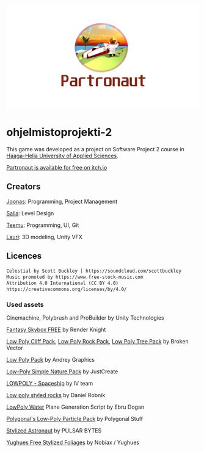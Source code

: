 ![Partronaut cover image](/DocAssets/coverart.png)
# ohjelmistoprojekti-2
This game was developed as a project on Software Project 2 course in [Haaga-Helia University of Applied Sciences](https://www.haaga-helia.fi/en).

[Partronaut is available for free on itch.io](https://temelius.itch.io/partronaut)
## Creators
[Joonas](https://github.com/joonasrom): Programming, Project Management

[Salla](https://github.com/sallasalmi): Level Design

[Teemu](https://github.com/Temelius): Programming, UI, Git

[Lauri](https://github.com/l1l1l1l1l): 3D modeling, Unity VFX
## Licences
```
Celestial by Scott Buckley | https://soundcloud.com/scottbuckley
Music promoted by https://www.free-stock-music.com
Attribution 4.0 International (CC BY 4.0)
https://creativecommons.org/licenses/by/4.0/
```
### Used assets
Cinemachine, Polybrush and ProBuilder by Unity Technologies

[Fantasy Skybox FREE](https://assetstore.unity.com/packages/2d/textures-materials/sky/fantasy-skybox-free-18353) 
by Render Knight

[Low Poly Cliff Pack](https://assetstore.unity.com/packages/3d/environments/landscapes/low-poly-cliff-pack-67289),
[Low Poly Rock Pack](https://assetstore.unity.com/packages/3d/environments/low-poly-rock-pack-57874),
[Low Poly Tree Pack](https://assetstore.unity.com/packages/3d/vegetation/trees/low-poly-tree-pack-57866)
by Broken Vector

[Low Poly Pack](https://assetstore.unity.com/packages/3d/environments/low-poly-pack-94605)
by Andrey Graphics

[Low-Poly Simple Nature Pack](https://assetstore.unity.com/packages/3d/environments/landscapes/low-poly-simple-nature-pack-162153) 
by JustCreate

[LOWPOLY - Spaceship](https://assetstore.unity.com/packages/3d/environments/sci-fi/lowpoly-spaceship-183012)
by IV team

[Low poly styled rocks](https://assetstore.unity.com/packages/3d/props/exterior/low-poly-styled-rocks-43486)
by Daniel Robnik

[LowPoly Water](https://assetstore.unity.com/packages/tools/particles-effects/lowpoly-water-107563) Plane Generation Script 
by Ebru Dogan

[Polygonal's Low-Poly Particle Pack](https://assetstore.unity.com/packages/p/polygonal-s-low-poly-particle-pack-118355) 
by Polygonal Stuff

[Stylized Astronaut](https://assetstore.unity.com/packages/3d/characters/humanoids/sci-fi/stylized-astronaut-114298)
by PULSAR BYTES

[Yughues Free Stylized Foliages](https://assetstore.unity.com/packages/3d/vegetation/yughues-free-stylized-foliages-13392)
by Nobiax / Yughues
